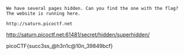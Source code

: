 ```
We have several pages hidden. Can you find the one with the flag?
The website is running here.

http://saturn.picoctf.net
```

http://saturn.picoctf.net:61481/secret/hidden/superhidden/

picoCTF{succ3ss_@h3n1c@10n_39849bcf}